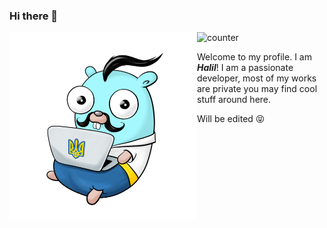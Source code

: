 ### Hi there 👋
![counter](https://en6e6926zmf2jaw.m.pipedream.net) 
<img align="left" width="300" height="300" src="https://github.com/cryptoPickle/cryptoPickle/blob/master/F3490A1F-5859-4FFE-A486-4EBA9E938787.png">

Welcome to my profile. I am ***Halil***! I am a passionate developer, most of my works are private you may find cool stuff around here.

Will be edited :stuck_out_tongue_closed_eyes:
